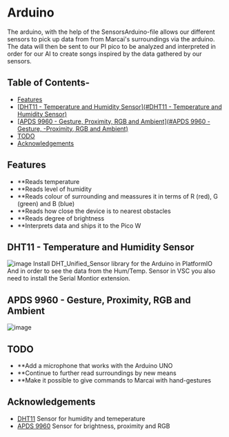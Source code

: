 # Arduino
The arduino, with the help of the SensorsArduino-file allows our different sensors to pick up data from from Marcai's surroundings via the arduino. 
The data will then be sent to our PI pico to be analyzed and interpreted in order for our AI to create songs inspired by the data gathered 
by our sensors.

## Table of Contents- 
- <u>[Features](#features)</u>
- <u>[DHT11 - Temperature and Humidity Sensor](#DHT11 - Temperature and Humidity Sensor)</u>
- <u>[APDS 9960 - Gesture, Proximity, RGB and Ambient](#APDS 9960 - Gesture, -Proximity, RGB and Ambient)</u>
- <u>[TODO](#TODO)</u>
- <u>[Acknowledgements](#Acknowledgements)</u>

## Features
- **Reads temperature 
- **Reads level of humidity
- **Reads colour of surrounding and meassures it in terms of R (red), G (green) and B (blue)
- **Reads how close the device is to nearest obstacles
- **Reads degree of brightness 
- **Interprets data and ships it to the Pico W

## DHT11 - Temperature and Humidity Sensor
![image](https://github.com/ChasVasastan/SensorsArduino/assets/90247610/ff886cdf-08a3-4ff9-8850-492c6f330fd2)
Install DHT_Unified_Sensor library for the Arduino in PlatformIO 
And in order to see the data from the Hum/Temp. Sensor in VSC you also need to install the Serial Montior extension.

## APDS 9960 - Gesture, Proximity, RGB and Ambient
![image](https://github.com/ChasVasastan/SensorsArduino/assets/90247610/bf7ba742-1b05-4729-b156-98e1330615df)

## TODO
- **Add a microphone that works with the Arduino UNO
- **Continue to further read surroundings by new means
- **Make it possible to give commands to Marcai with hand-gestures

## Acknowledgements
- [DHT11](https://learn.adafruit.com/dht/overview) Sensor for humidity and temeperature
- [APDS 9960](https://www.adafruit.com/product/3595) Sensor for brightness, proximity and RGB
